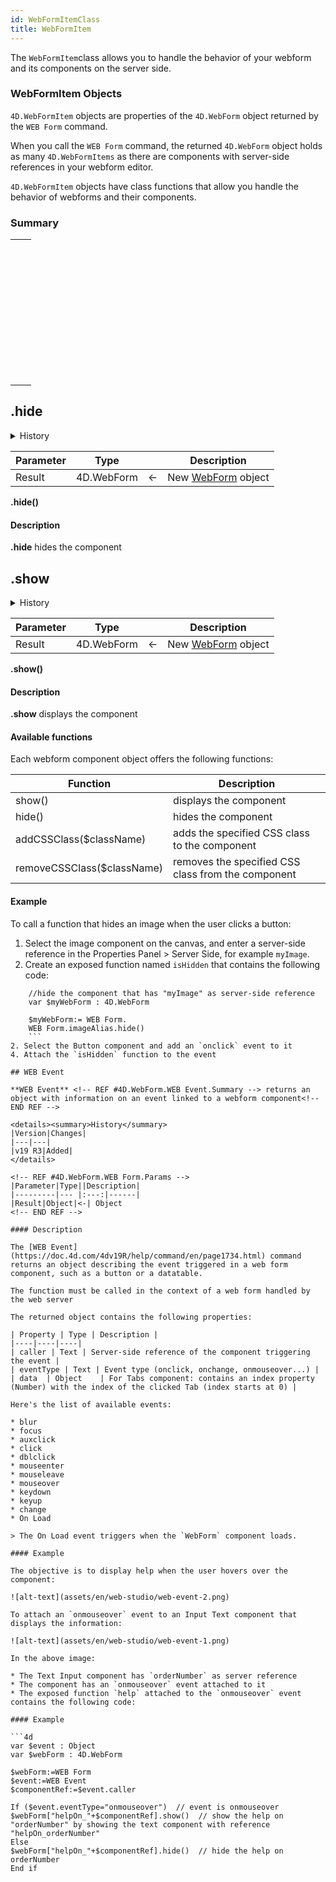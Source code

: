 ```yaml
---
id: WebFormItemClass
title: WebFormItem
---
```


The `WebFormItem`class allows you to handle the behavior of your webform and its components on the server side.

### WebFormItem Objects

`4D.WebFormItem` objects are properties of the `4D.WebForm` object returned by the `WEB Form` command.

When you call the `WEB Form` command, the returned `4D.WebForm` object holds as many `4D.WebFormItems` as there are components with server-side references in your webform editor.

`4D.WebFormItem` objects have class functions that allow you handle the behavior of webforms and their components.

### Summary 
||
|---|
|[<!-- INCLUDE #.hide() -->](#new)<p>&nbsp;&nbsp;&nbsp;&nbsp;<!-- INCLUDE #4D.WebForm.Summary --> |
|[<!-- INCLUDE #.show() -->](#new)<p>&nbsp;&nbsp;&nbsp;&nbsp;<!-- INCLUDE #4D.WebForm.Summary --> |
|[<!-- INCLUDE #addCSSClass() -->](#new)<p>&nbsp;&nbsp;&nbsp;&nbsp;<!-- INCLUDE #4D.WebForm.Summary --> |
|[<!-- INCLUDE #removeCSSClass() -->](#new)<p>&nbsp;&nbsp;&nbsp;&nbsp;<!-- INCLUDE #4D.WebForm.Summary --> |

## .hide

<details><summary>History</summary>
|Version|Changes|
|---|---|
|v19 R3|Added|
</details>

<!-- REF #4D.WebForm.WEB Form.Params -->
|Parameter|Type||Description|
|---------|--- |:---:|------|
|Result|4D.WebForm|<-|New [WebForm](#web-form-object) object
<!-- END REF -->

<!-- REF #4D.WebForm.WEB Form.Syntax -->
**.hide()**<!-- END REF -->

#### Description

**.hide** hides the component

## .show

<details><summary>History</summary>
|Version|Changes|
|---|---|
|v19 R3|Added|
</details>

<!-- REF #4D.WebForm.WEB Form.Params -->
|Parameter|Type||Description|
|---------|--- |:---:|------|
|Result|4D.WebForm|<-|New [WebForm](#web-form-object) object
<!-- END REF -->

<!-- REF #4D.WebForm.WEB Form.Syntax -->
**.show()**<!-- END REF -->

#### Description

**.show** displays the component



#### Available functions

Each webform component object offers the following functions:

| Function | Description |
|----|----|
| show() | displays the component |
| hide() | hides the component |
| addCSSClass($className) |  adds the specified CSS class to the component
| removeCSSClass($className) | removes the specified CSS class from the component

#### Example

To call a function that hides an image when the user clicks a button: 

1. Select the image component on the canvas, and enter a server-side reference in the Properties Panel > Server Side, for example `myImage`.
2. Create an exposed function named `isHidden` that contains the following code:
```4d 
	//hide the component that has "myImage" as server-side reference
	var $myWebForm : 4D.WebForm
	
	$myWebForm:= WEB Form.
	WEB Form.imageAlias.hide()
	```
2. Select the Button component and add an `onclick` event to it
4. Attach the `isHidden` function to the event

## WEB Event

**WEB Event** <!-- REF #4D.WebForm.WEB Event.Summary --> returns an object with information on an event linked to a webform component<!-- END REF --> 

<details><summary>History</summary>
|Version|Changes|
|---|---|
|v19 R3|Added|
</details>

<!-- REF #4D.WebForm.WEB Form.Params -->
|Parameter|Type||Description|
|---------|--- |:---:|------|
|Result|Object|<-| Object
<!-- END REF -->

#### Description

The [WEB Event](https://doc.4d.com/4dv19R/help/command/en/page1734.html) command returns an object describing the event triggered in a web form component, such as a button or a datatable. 

The function must be called in the context of a web form handled by the web server

The returned object contains the following properties:

| Property | Type | Description |
|----|----|----|
| caller | Text | Server-side reference of the component triggering the event |
| eventType | Text | Event type (onclick, onchange, onmouseover...) |
| data	| Object	| For Tabs component: contains an index property (Number) with the index of the clicked Tab (index starts at 0) |

Here's the list of available events: 

* blur
* focus
* auxclick
* click
* dblclick
* mouseenter
* mouseleave
* mouseover
* keydown
* keyup
* change
* On Load

> The On Load event triggers when the `WebForm` component loads.

#### Example

The objective is to display help when the user hovers over the component:

![alt-text](assets/en/web-studio/web-event-2.png)

To attach an `onmouseover` event to an Input Text component that displays the information:

![alt-text](assets/en/web-studio/web-event-1.png)

In the above image: 

* The Text Input component has `orderNumber` as server reference
* The component has an `onmouseover` event attached to it
* The exposed function `help` attached to the `onmouseover` event contains the following code: 

#### Example 

```4d
var $event : Object
var $webForm : 4D.WebForm

$webForm:=WEB Form
$event:=WEB Event
$componentRef:=$event.caller

If ($event.eventType="onmouseover")  // event is onmouseover 
$webForm["helpOn_"+$componentRef].show()  // show the help on "orderNumber" by showing the text component with reference "helpOn_orderNumber" 
Else 
$webForm["helpOn_"+$componentRef].hide()  // hide the help on orderNumber
End if 
```


